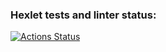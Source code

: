 ### Hexlet tests and linter status:
[![Actions Status](https://github.com/Amazaev77/frontend-project-lvl1/workflows/hexlet-check/badge.svg)](https://github.com/Amazaev77/frontend-project-lvl1/actions)